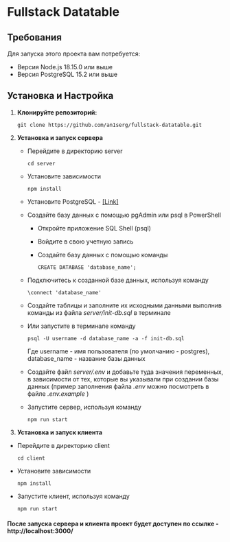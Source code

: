 # Fullstack Datatable

## Требования

Для запуска этого проекта вам потребуется:

- Версия Node.js 18.15.0 или выше
- Версия PostgreSQL 15.2 или выше

## Установка и Настройка

1. **Клонируйте репозиторий:**

   ```
   git clone https://github.com/an1serg/fullstack-datatable.git
   ```

2. **Установка и запуск сервера**

   - Перейдите в директорию server
     ```
     cd server
     ```
   - Установите зависимости

     ```
     npm install
     ```

   - Установите PostgreSQL - [[Link]](https://www.postgresql.org/download/)

   - Создайте базу данных с помощью pgAdmin или psql в PowerShell

     - Откройте приложение SQL Shell (psql)
     - Войдите в свою учетную запись
     - Создайте базу данных с помощью команды

       `CREATE DATABASE 'database_name';`

   - Подключитесь к созданной базе данных, используя команду

     `\connect 'database_name'`

   - Создайте таблицы и заполните их исходными данными выполнив команды из файла _server/init-db.sql_ в терминале

   - Или запустите в терминале команду

     `psql -U username -d database_name -a -f init-db.sql`

     Где username - имя пользователя (по умолчанию - postgres), database_name - название базы данных

   - Создайте файл _server/.env_ и добавьте туда значения переменных, в зависимости от тех, которые вы указывали при создании базы данных (пример заполнения файла _.env_ можно посмотреть в файле _.env.example_ )

   - Запустите сервер, используя команду
     ```
     npm run start
     ```

3. **Установка и запуск клиента**

- Перейдите в директорию client
  ```
  cd client
  ```
- Установите зависимости

  ```
  npm install
  ```

- Запустите клиент, используя команду

  ```
  npm run start
  ```

#### После запуска сервера и клиента проект будет доступен по ссылке - http://localhost:3000/
